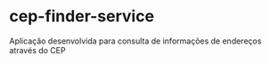 # cep-finder-service
Aplicação desenvolvida para consulta de informações de endereços através do CEP
